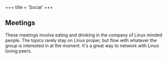 +++
title = 'Social'
+++

## Meetings 

These meetings involve eating and drinking in the company of Linux minded people. The topics rarely stay on Linux proper, but flow with whatever the group is interested in at the moment. It's a great way to network with Linux loving peers.


